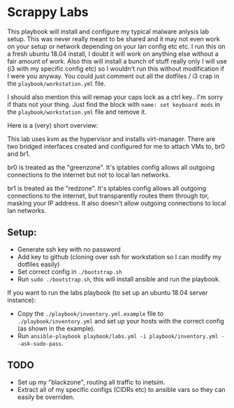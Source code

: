 # Scrappy Labs

This playbook will install and configure my typical malware anlysis lab setup. This was never really meant to be shared and it may not even work on your setup or network depending on your lan config etc etc. I run this on a fresh ubuntu 18.04 install, I doubt it will work on anything else without a fair amount of work. Also this will install a bunch of stuff really only I will use (i3 with my specific config etc) so I wouldn't run this without modification if I were you anyway. You could just comment out all the dotfiles / i3 crap in the `playbook/workstation.yml` file.

I should also mention this will remap your caps lock as a ctrl key.. I'm sorry if thats not your thing. Just find the block with `name: set keyboard mods` in the `playbook/workstation.yml` file and remove it.

Here is a (very) short overview:

This lab uses kvm as the hypervisor and installs virt-manager. There are two bridged interfaces created and configured for me to attach VMs to, br0 and br1.

br0 is treated as the "greenzone". It's iptables config allows all outgoing connections to the internet but not to local lan networks.

br1 is treated as the "redzone". It's iptables config allows all outgoing connections to the internet, but transparently routes them through tor, masking your IP address. It also doesn't allow outgoing connections to local lan networks.

## Setup:

- Generate ssh key with no password
- Add key to github (cloning over ssh for workstation so I can modify my dotfiles easily)
- Set correct config in `./bootstrap.sh`
- Run `sudo ./bootstrap.sh`, this will install ansible and run the playbook.

If you want to run the labs playbook (to set up an ubuntu 18.04 server instance):

- Copy the `./playbook/inventory.yml.example` file to `./playbook/inventory.yml` and set up your hosts with the correct config (as shown in the example).
- Run `ansible-playbook playbook/labs.yml -i playbook/inventory.yml --ask-sudo-pass`.


## TODO

- Set up my "blackzone", routing all traffic to inetsim.
- Extract all of my specific configs (CIDRs etc) to ansible vars so they can easily be overriden.

